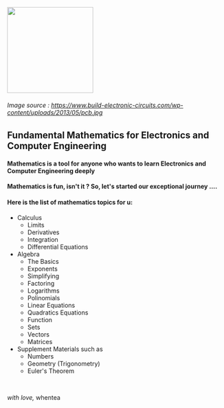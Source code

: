 
<img src="https://www.build-electronic-circuits.com/wp-content/uploads/2013/05/pcb.jpg" align ="center" width="200">

###### Image source : https://www.build-electronic-circuits.com/wp-content/uploads/2013/05/pcb.jpg

## Fundamental Mathematics for Electronics and Computer Engineering

#### Mathematics is a tool for anyone who wants to learn Electronics and Computer Engineering deeply  
#### Mathematics is fun, isn't it ? So, let's started our exceptional journey ....  
#### Here is the list of mathematics topics for u:  
* Calculus  
  * Limits  
  * Derivatives  
  * Integration  
  * Differential Equations  
* Algebra  
  * The Basics  
  * Exponents  
  * Simplifying  
  * Factoring  
  * Logarithms  
  * Polinomials  
  * Linear Equations  
  * Quadratics Equations  
  * Function  
  * Sets  
  * Vectors  
  * Matrices
* Supplement Materials such as  
  * Numbers  
  * Geometry (Trigonometry)  
  * Euler's Theorem 
<br/>

_with love,_ whentea
